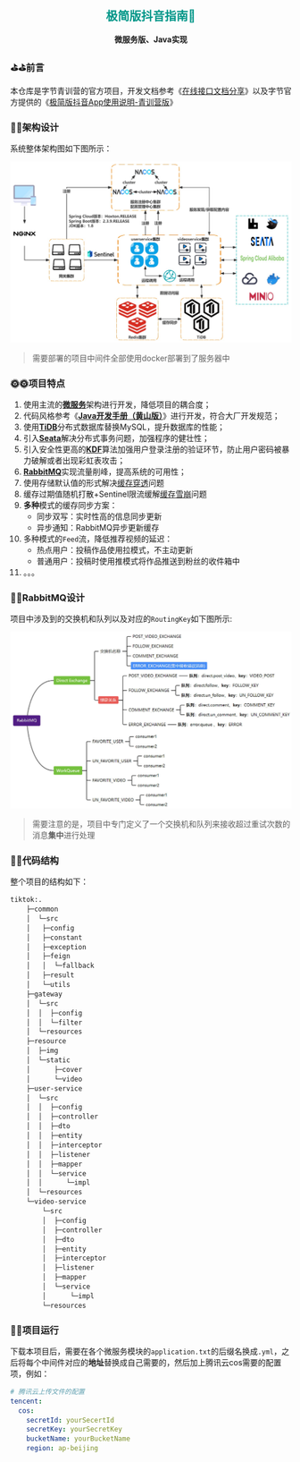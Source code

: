 <h2 align="center" style="color:#009688;font-weight: 800">极简版抖音指南🧭</h2>

<p align="center">
	<strong>微服务版、Java实现</strong>
</p>

### ⛳⛳前言

本仓库是字节青训营的官方项目，开发文档参考《[在线接口文档分享](https://apifox.com/apidoc/shared-7b33652d-6080-41bb-a70e-7a165d55daae)》以及字节官方提供的《[极简版抖音App使用说明-青训营版](https://bytedance.larkoffice.com/docs/doccnM9KkBAdyDhg8qaeGlIz7S7)》

### :memo::memo:架构设计

系统整体架构图如下图所示：

<img src="./resource/img/framework.jpg" alt="framework" style="zoom:80%;" />

> 需要部署的项目中间件全部使用docker部署到了服务器中

### :sun_with_face::sun_with_face:项目特点

1. 使用主流的[**微服务**](https://spring.io/projects/spring-cloud)架构进行开发，降低项目的耦合度；
2. 代码风格参考《[**Java开发手册（黄山版）**](https://github.com/alibaba/p3c/blob/master/Java%E5%BC%80%E5%8F%91%E6%89%8B%E5%86%8C(%E9%BB%84%E5%B1%B1%E7%89%88).pdf)》进行开发，符合大厂开发规范；
3. 使用[**TiDB**](https://www.pingcap.com/tidb/)分布式数据库替换MySQL，提升数据库的性能；
4. 引入[**Seata**](https://seata.apache.org/zh-cn/)解决分布式事务问题，加强程序的健壮性；
5. 引入安全性更高的[**KDF**](https://mp.weixin.qq.com/s/TcGnktKbZK9hrvNvvO7kgQ)算法加强用户登录注册的验证环节，防止用户密码被暴力破解或者出现彩虹表攻击；
6. [**RabbitMQ**](https://www.rabbitmq.com/)实现流量削峰，提高系统的可用性；
7. 使用存储默认值的形式解决[缓存穿透](https://xiaolincoding.com/redis/cluster/cache_problem.html#%E7%BC%93%E5%AD%98%E7%A9%BF%E9%80%8F)问题
8. 缓存过期值随机打散+Sentinel限流缓解[缓存雪崩](https://xiaolincoding.com/redis/cluster/cache_problem.html#%E7%BC%93%E5%AD%98%E9%9B%AA%E5%B4%A9)问题
9. **多种**模式的缓存同步方案：
   - 同步双写：实时性高的信息同步更新
   - 异步通知：RabbitMQ异步更新缓存
10. 多种模式的`Feed`流，降低推荐视频的延迟：
      - 热点用户：投稿作品使用拉模式，不主动更新
      - 普通用户：投稿时使用推模式将作品推送到粉丝的收件箱中
11. 。。。

### :rabbit::rabbit:RabbitMQ设计

项目中涉及到的交换机和队列以及对应的`RoutingKey`如下图所示:

<img src="./resource/img/RabbitMQ.jpg" alt="framework" style="zoom:80%;" />

> 需要注意的是，项目中专门定义了一个交换机和队列来接收超过重试次数的消息**集中**进行处理

### :bug::bug:代码结构

整个项目的结构如下：

```sh
tiktok:.
    ├─common
    │  └─src
    │   ├─config
    │   ├─constant
    │   ├─exception
    │   ├─feign
    │   │  └─fallback
    │   ├─result
    │   └─utils
    ├─gateway
    │  └─src
    │  │  ├─config
    │  │  └─filter
    │  └─resources
    ├─resource
    │  ├─img
    │  └─static
    │      ├─cover
    │      └─video
    ├─user-service
    │  └─src
    │  │  ├─config
    │  │  ├─controller
    │  │  ├─dto
    │  │  ├─entity
    │  │  ├─interceptor
    │  │  ├─listener
    │  │  ├─mapper
    │  │  └─service
    │  │      └─impl
    │  └─resources
    └─video-service
        └─src
        │  ├─config
        │  ├─controller
        │  ├─dto
        │  ├─entity
        │  ├─interceptor
        │  ├─listener
        │  ├─mapper
        │  └─service
        │      └─impl
        └─resources
```

### :runner::runner:项目运行

下载本项目后，需要在各个微服务模块的`application.txt`的后缀名换成`.yml`，之后将每个中间件对应的**地址**替换成自己需要的，然后加上腾讯云cos需要的配置项，例如：

```yml
# 腾讯云上传文件的配置
tencent:
  cos:
    secretId: yourSecertId
    secretKey: yourSecretKey
    bucketName: yourBucketName
    region: ap-beijing
```

